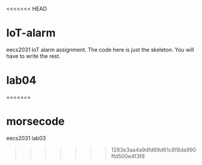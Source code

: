 <<<<<<< HEAD
# IoT-alarm
eecs2031 IoT alarm assignment. The code here is just the skeleton. You will have to write the rest.
# lab04
=======
# morsecode
eecs2031 lab03
>>>>>>> 1283e3aa4a9dfd69d61c8f8da990ffd500e4f3f8
